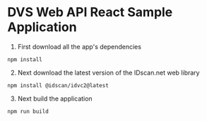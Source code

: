 # DVS Web API React Sample Application

1. First download  all the app's dependencies

```
npm install
```

2. Next download the latest version of the IDscan.net web library

```
npm install @idscan/idvc2@latest
```

3. Next build the application

```
npm run build
```



